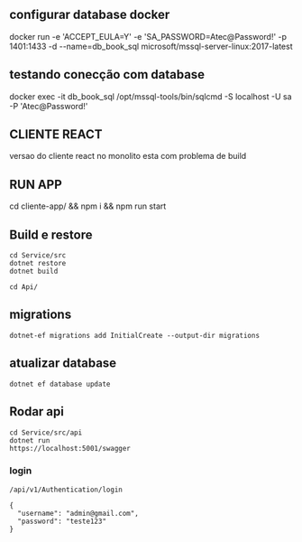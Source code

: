 
## configurar database docker
docker run -e 'ACCEPT_EULA=Y' -e 'SA_PASSWORD=Atec@Password!' -p 1401:1433 -d --name=db_book_sql microsoft/mssql-server-linux:2017-latest
## testando conecção com database
docker exec -it db_book_sql /opt/mssql-tools/bin/sqlcmd -S localhost -U sa -P 'Atec@Password!'

## CLIENTE REACT
versao do cliente react no monolito esta com problema de build

## RUN APP
cd cliente-app/ &&  npm i && npm run start


## Build e restore
```
cd Service/src
dotnet restore
dotnet build

cd Api/ 
```

## migrations

```
dotnet-ef migrations add InitialCreate --output-dir migrations
```
## atualizar database

```
dotnet ef database update
```

## Rodar api

```
cd Service/src/api
dotnet run
https://localhost:5001/swagger

```

### login  

```
/api/v1/Authentication/login

{
  "username": "admin@gmail.com",
  "password": "teste123"
}

```